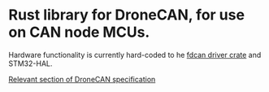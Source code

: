 # Rust library for DroneCAN, for use on CAN node MCUs.

Hardware functionality is currently hard-coded to he [fdcan driver crate](https://docs.rs/fdcan/latest/fdcan/)
and STM32-HAL.

[Relevant section of DroneCAN specification](https://dronecan.github.io/Specification/4._CAN_bus_transport_layer/)